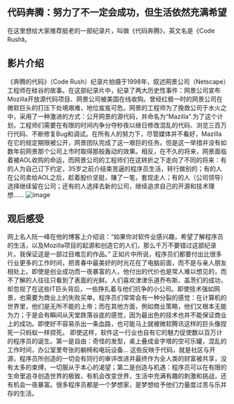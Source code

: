 ## 代码奔腾：努力了不一定会成功，但生活依然充满希望
   在这里想给大家推荐挺老的一部纪录片，叫做《代码奔腾》，英文名是《Code Rush》。
## 影片介绍
   《奔腾的代码》（Code Rush）纪录片拍摄于1998年，叙述网景公司（Netscape）工程师在硅谷的故事。在这部纪录片中，纪录了两大历史性事件：网景公司宣布Mozilla开放源代码项目、网景公司被美国在线收购。曾经红极一时的网景公司在微软巨头的打压下处境艰难，地位岌岌可危。网景的工程师为了挽救公司于水火之中，采用了一种激进的方式：公开网景的源代码，并命名为“Mazilla".为了这个计划，工程师们需要在有限的时间内争分夺秒夜以继日修改混乱的代码、浏览三百万行代码、不断修复Bug和调试。在所有人的努力下，尽管媒体并不看好，Mazilla在它的规定期限被公开，网景团队完成了这一艰巨的任务。但是这一举措并没有如数年前网景那个公司上市时取得那般轰动的效果。相反，在不久的将来，网景面临着被AOL收购的命运，而网景公司的工程师们在这转折之下走向了不同的将来：有的人为自己订下约定，35岁之前介结束苦逼的程序员生活，转行做别的；有的人在公司卖给AOL之后，趁着股价坚挺，赚了一笔，套现走人；有的人（公司领导）选择继续留在公司；还有的人选择去新的公司，继续追求自己的开源和技术理想……
   ![image](bf98334628649726214cb62894a5d0f7)
## 观后感受
   网上名人阮一峰在他的博客上介绍说：“如果你对软件业感兴趣，希望了解程序员的生活，以及Mozilla项目的起源和创造它的人们，那么千万不要错过这部纪录片。我保证这是一部过目难忘的作品。”
   正如片中所说，程序员们都要付出比很多行业更多的工作时间，把青春中最美好的时光花在了电脑前面，而不是与亲人朋友相处上。即使是创业成功而一夜暴富的人，他付出的代价也是常人难以想见的，而不了解的人往往只看到了表面的光鲜。人们喜欢津津乐道乔布斯、盖茨们的成功，却忽视了在这些IT巨头背后，一些挣扎着与他们抗争的小公司。即使技术强如网景，也需要为商业上的失败买单。程序员们常常会有一种分裂的感觉：在计算机的世界里，他们是无所不能的上帝；而在其他方面，例如商业策略，他们又根本无能为力；于是会有瞬间从天堂跌落谷底的感觉，因为最出色的技术也并不能保证商业上的成功。即使好不容易杀出一条血路，也可能马上就被微软腾讯这样的巨头像捏死一只蚂蚁一样捏死。
   即使这样，软件这一行业也自有它的魅力促使数以百万计的程序员的诞生。第一是自由：奇怪的发型，桌上叠成金字塔的空可乐罐，混乱的工作时间，办公室里夸张的躺椅和电玩设备... 这些反映于代码，就是社区与开源，程序员所创造的一切会有同行的审评改进并最终作为全人类的财富被共享，没有太多的束缚，一切服从于本心的渴望；第二是创造与机遇：程序员可以在有限的生命里追寻创造世界的极致，有机会改变世界，生活中充满有趣的刺激和挑战，还有机会一夜暴富。很多程序员都是一个梦想家，是梦想给予他们力量度过苦与乐并存的生活。
   
